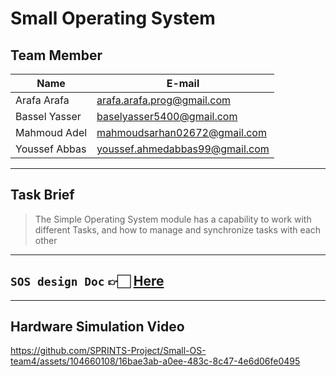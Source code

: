 # Small Operating System


## Team Member

| Name | E-mail |
| ----------- | ----------- |
| Arafa Arafa | arafa.arafa.prog@gmail.com |
| Bassel Yasser | baselyasser5400@gmail.com |
| Mahmoud Adel | mahmoudsarhan02672@gmail.com|
| Youssef Abbas | youssef.ahmedabbas99@gmail.com|

------
## Task Brief 
>The Simple Operating System module has a capability to work with different Tasks, and how to manage and synchronize tasks with each other

---

## **`SOS design Doc`**  👉🏻  [Here](./design%20doc/Small%20OS%20Design.pdf)

---
## Hardware Simulation Video


https://github.com/SPRINTS-Project/Small-OS-team4/assets/104660108/16bae3ab-a0ee-483c-8c47-4e6d06fe0495


